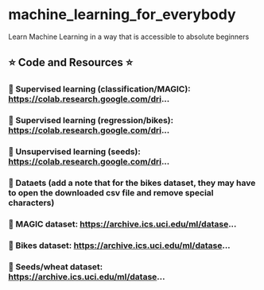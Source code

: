 # machine_learning_for_everybody
Learn Machine Learning in a way that is accessible to absolute beginners
## ⭐️ Code and Resources ⭐️
### 🔗 Supervised learning (classification/MAGIC): https://colab.research.google.com/dri...
### 🔗 Supervised learning (regression/bikes): https://colab.research.google.com/dri...
### 🔗 Unsupervised learning (seeds): https://colab.research.google.com/dri...
### 🔗 Dataets (add a note that for the bikes dataset, they may have to open the downloaded csv file and remove special characters)
### 🔗 MAGIC dataset: https://archive.ics.uci.edu/ml/datase...
### 🔗 Bikes dataset: https://archive.ics.uci.edu/ml/datase...
### 🔗 Seeds/wheat dataset: https://archive.ics.uci.edu/ml/datase...
